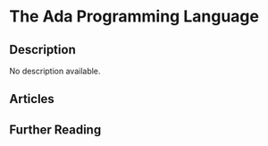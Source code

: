 # The Ada Programming Language

## Description

No description available.

## Articles

## Further Reading